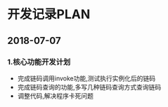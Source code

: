 # **开发记录PLAN**  
## 2018-07-07  
### 1.核心功能开发计划
* 完成链码调用invoke功能,测试执行实例化后的链码
* 完成链码查询的功能,多写几种链码查询方式查询链码
* 调整代码,解决程序卡死问题
